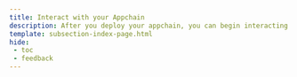 ```yaml
---
title: Interact with your Appchain
description: After you deploy your appchain, you can begin interacting with it using Polkadot.js, Sidecar or the most popular Ethereum tools, such as MetaMask or HardHat.
template: subsection-index-page.html
hide:
 - toc
 - feedback
---
```

